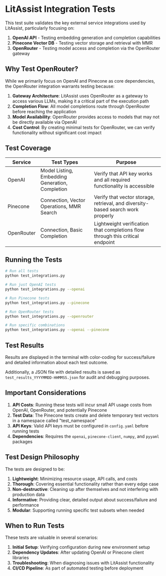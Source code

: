 # LitAssist Integration Tests

This test suite validates the key external service integrations used by LitAssist, particularly focusing on:

1. **OpenAI API** - Testing embedding generation and completion capabilities
2. **Pinecone Vector DB** - Testing vector storage and retrieval with MMR
3. **OpenRouter** - Testing model access and completion via the OpenRouter gateway

## Why Test OpenRouter?

While we primarily focus on OpenAI and Pinecone as core dependencies, the OpenRouter integration warrants testing because:

1. **Gateway Architecture**: LitAssist uses OpenRouter as a gateway to access various LLMs, making it a critical part of the execution path
2. **Completion Flow**: All model completions route through OpenRouter before reaching the application
3. **Model Availability**: OpenRouter provides access to models that may not be directly available via OpenAI
4. **Cost Control**: By creating minimal tests for OpenRouter, we can verify functionality without significant cost impact

## Test Coverage

| Service | Test Types | Purpose |
|---------|------------|---------|
| OpenAI | Model Listing, Embedding Generation, Completion | Verify that API key works and all required functionality is accessible |
| Pinecone | Connection, Vector Operations, MMR Search | Verify that vector storage, retrieval, and diversity-based search work properly |
| OpenRouter | Connection, Basic Completion | Lightweight verification that completions flow through this critical endpoint |

## Running the Tests

```bash
# Run all tests
python test_integrations.py

# Run just OpenAI tests
python test_integrations.py --openai

# Run Pinecone tests
python test_integrations.py --pinecone

# Run OpenRouter tests
python test_integrations.py --openrouter

# Run specific combinations
python test_integrations.py --openai --pinecone
```

## Test Results

Results are displayed in the terminal with color-coding for success/failure and detailed information about each test outcome.

Additionally, a JSON file with detailed results is saved as `test_results_YYYYMMDD-HHMMSS.json` for audit and debugging purposes.

## Important Considerations

1. **API Costs**: Running these tests will incur small API usage costs from OpenAI, OpenRouter, and potentially Pinecone
2. **Test Data**: The Pinecone tests create and delete temporary test vectors in a namespace called "test_namespace"
3. **API Keys**: Valid API keys must be configured in `config.yaml` before running tests
4. **Dependencies**: Requires the `openai`, `pinecone-client`, `numpy`, and `pyyaml` packages

## Test Design Philosophy

The tests are designed to be:

1. **Lightweight**: Minimizing resource usage, API calls, and costs
2. **Thorough**: Covering essential functionality rather than every edge case
3. **Non-destructive**: Cleaning up after themselves and not interfering with production data
4. **Informative**: Providing clear, detailed output about success/failure and performance
5. **Modular**: Supporting running specific test subsets when needed

## When to Run Tests

These tests are valuable in several scenarios:

1. **Initial Setup**: Verifying configuration during new environment setup
2. **Dependency Updates**: After updating OpenAI or Pinecone client libraries
3. **Troubleshooting**: When diagnosing issues with LitAssist functionality
4. **CI/CD Pipeline**: As part of automated testing before deployment
